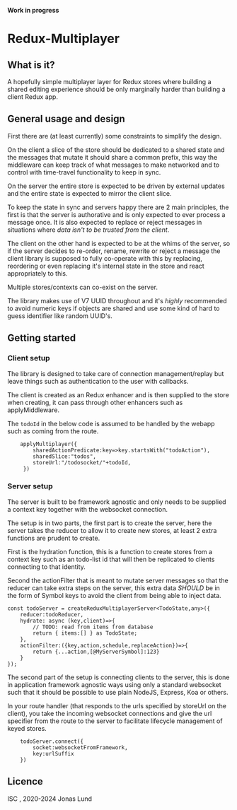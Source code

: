 __Work in progress__

# Redux-Multiplayer

## What is it?

A hopefully simple multiplayer layer for Redux stores where building a shared
editing experience should be only marginally harder than building a client
Redux app.

## General usage and design

First there are (at least currently) some constraints to simplify the design.

On the client a slice of the store should be dedicated to a shared state
and the messages that mutate it should share a common prefix, this way the
middleware can keep track of what messages to make networked and to control
with time-travel functionality to keep in sync.

On the server the entire store is expected to be driven by external updates
and the entire state is expected to mirror the client slice.

To keep the state in sync and servers happy there are 2 main principles, the
first is that the server is authorative and is only expected to ever process a
message once. It is also expected to replace or reject messages in situations
where _data isn't to be trusted from the client_.

The client on the other hand is expected to be at the whims of the server,
so if the server decides to re-order, rename, rewrite or reject a message the
client library is supposed to fully co-operate with this by replacing, 
reordering or even replacing it's internal state in the store and react
appropriately to this.

Multiple stores/contexts can co-exist on the server.

The library makes use of V7 UUID throughout and it's _highly_ recommended to
avoid numeric keys if objects are shared and use some kind of hard to guess
identifier like random UUID's. 

## Getting started

### Client setup

The library is designed to take care of connection management/replay but leave
things such as authentication to the user with callbacks.

The client is created as an Redux enhancer and is then supplied to the store
when creating, it can pass through other enhancers such as applyMiddleware.

The `todoId` in the below code is assumed to be handled by the webapp such as
coming from the route.

```
	applyMultiplayer({ 
		sharedActionPredicate:key=>key.startsWith("todoAction"),
		sharedSlice:"todos",
		storeUrl:"/todosocket/"+todoId,
	 })
```

### Server setup

The server is built to be framework agnostic and only needs to be supplied a 
context key together with the websocket connection.

The setup is in two parts, the first part is to create the server, here the
server takes the reducer to allow it to create new stores, at least 2 extra
functions are prudent to create.

First is the hydration function, this is a function to create stores from a
context key such as an todo-list id that will then be replicated to clients
connecting to that identity.

Second the actionFilter that is meant to mutate server messages so that the
reducer can take extra steps on the server, this extra data _SHOULD_ be in
the form of Symbol keys to avoid the client from being able to inject data.


```
const todoServer = createReduxMultiplayerServer<TodoState,any>({
	reducer:todoReducer,
	hydrate: async (key,client)=>{
        // TODO: read from items from database
        return { items:[] } as TodoState;
    },
    actionFilter:({key,action,schedule,replaceAction})=>{
        return {...action,[@MyServerSymbol]:123}
    }
});

```

The second part of the setup is connecting clients to the server, this is done
in application framework agnostic ways using only a standard websocket such 
that it should be possible to use plain NodeJS, Express, Koa or others.

In your route handler (that responds to the urls specified by storeUrl on the
client), you take the incoming websocket connections and give the url specifier
from the route to the server to facilitate lifecycle management of keyed
stores.

```
	todoServer.connect({
		socket:websocketFromFramework,
		key:urlSuffix
	})
```

## Licence

ISC , 2020-2024 Jonas Lund
